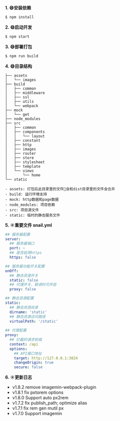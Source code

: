 **1. 😄安装依赖**
```sh
$ npm install
```

**2. 😄启动开发**
```sh
$ npm start
```

**3. 😄部署打包**
```sh
$ npm run build
```

**4. 😄目录结构**
```
├── assets
│   └── images
├── build
│   ├── common
│   ├── middleware
│   ├── ssl
│   ├── utils
│   └── webpack
├── mock
│   └── get
├── node_modules
├── src
│   ├── common
│   ├── components
│   │   └── layout
│   ├── constant
│   ├── http
│   ├── images
│   ├── router
│   ├── store
│   ├── stylesheet
│   ├── template
│   └── views
│       └── home
└── static
```
    - assets: 打包后此目录里的文件会和dist目录里的文件会合并
    - build: 运行环境支持
    - mock: http数据和page数据
    - node_modules: 项目依赖
    - src: 项目源文件
    - static: 临时的静态服务文件

**5. ☀️重要文件 snail.yml** 
```yml
## 服务器配置
server:
  ## 服务器端口 
  port: ~
  ## 是否启用https
  https: false

## 服务器功能开关配置
onOff:
  ## 静态资源开关
  static: false
  ## 代理开关，联调时可开启
  proxy: false

## 静态资源配置
static:
  ## 静态资源目录
  dirname: 'static'
  ## 静态资源访问路径
  virtualPath: '/static'
  
## 代理配置
proxy:
  ## 拦截的请求前缀
  context: /api
  options:
    ## API接口地址
    target: http://127.0.0.1:3824
    changeOrigin: true
    secure: false
```


**6. ☀️更新日志** 

 - v1.8.2 remove imagemin-webpack-plugin
 - v1.8.1 fix pxtorem options
 - v1.8.0 Support auto px2rem
 - v1.7.2 fix publish_path; optimize alias
 - v1.7.1 fix rem gen mutil px
 - v1.7.0 Support imagemin
